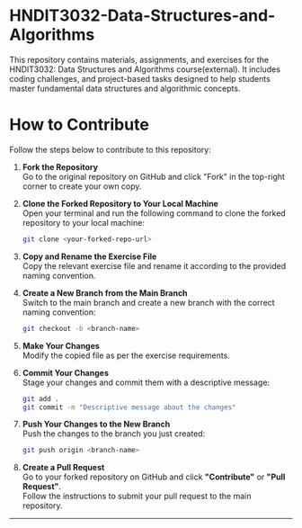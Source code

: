 # HNDIT3032-Data-Structures-and-Algorithms
This repository contains materials, assignments, and exercises for the HNDIT3032: Data Structures and Algorithms course(external). It includes coding challenges, and project-based tasks designed to help students master fundamental data structures and algorithmic concepts.



# How to Contribute

Follow the steps below to contribute to this repository:

1. **Fork the Repository**  
   Go to the original repository on GitHub and click "Fork" in the top-right corner to create your own copy.

2. **Clone the Forked Repository to Your Local Machine**  
   Open your terminal and run the following command to clone the forked repository to your local machine:
   ```bash
   git clone <your-forked-repo-url>
   ```

3. **Copy and Rename the Exercise File**  
   Copy the relevant exercise file and rename it according to the provided naming convention.

4. **Create a New Branch from the Main Branch**  
   Switch to the main branch and create a new branch with the correct naming convention:
   ```bash
   git checkout -b <branch-name>
   ```

5. **Make Your Changes**  
   Modify the copied file as per the exercise requirements.

6. **Commit Your Changes**  
   Stage your changes and commit them with a descriptive message:
   ```bash
   git add .
   git commit -m "Descriptive message about the changes"
   ```

7. **Push Your Changes to the New Branch**  
   Push the changes to the branch you just created:
   ```bash
   git push origin <branch-name>
   ```

8. **Create a Pull Request**  
   Go to your forked repository on GitHub and click **"Contribute"** or **"Pull Request"**.  
   Follow the instructions to submit your pull request to the main repository.

---

